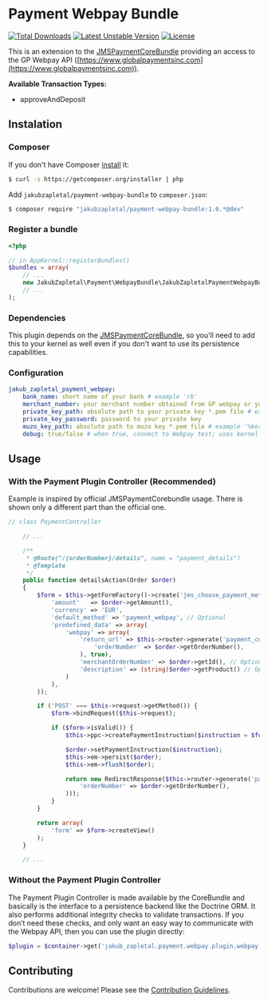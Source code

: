 # Payment Webpay Bundle

[![Total Downloads](https://poser.pugx.org/jakubzapletal/payment-webpay-bundle/downloads.png)](https://packagist.org/packages/jakubzapletal/payment-webpay-bundle)
[![Latest Unstable Version](https://poser.pugx.org/jakubzapletal/payment-webpay-bundle/v/unstable.png)](https://packagist.org/packages/jakubzapletal/payment-webpay-bundle)
[![License](https://poser.pugx.org/jakubzapletal/payment-webpay-bundle/license.png)](https://packagist.org/packages/jakubzapletal/payment-webpay-bundle)

This is an extension to the [JMSPaymentCoreBundle](http://jmsyst.com/bundles/JMSPaymentCoreBundle) providing an access to the GP Webpay API ([https://www.globalpaymentsinc.com](https://www.globalpaymentsinc.com)).

**Available Transaction Types:**
* approveAndDeposit

## Instalation

### Composer

If you don't have Composer [install](http://getcomposer.org/doc/00-intro.md#installation) it:

```bash
$ curl -s https://getcomposer.org/installer | php
```

Add `jakubzapletal/payment-webpay-bundle` to `composer.json`:

```bash
$ composer require "jakubzapletal/payment-webpay-bundle:1.0.*@dev"
```

### Register a bundle

```php
<?php

// in AppKernel::registerBundles()
$bundles = array(
    // ...
    new JakubZapletal\Payment\WebpayBundle\JakubZapletalPaymentWebpayBundle(),
    // ...
);
```

### Dependencies

This plugin depends on the [JMSPaymentCoreBundle](https://github.com/schmittjoh/JMSPaymentCoreBundle/blob/master/Resources/doc/index.rst), so you'll need to add this to your kernel as well even if you don't want to use its persistence capabilities.


### Configuration

```yaml
jakub_zapletal_payment_webpay:
    bank_name: short name of your bank # example 'rb'
    merchant_number: your merchant number obtained from GP webpay or your bank
    private_key_path: absolute path to your private key *.pem file # example '%kernel.root_dir%/Resources/private_key.pem'
    private_key_password: password to your private key
    muzo_key_path: absolute path to muzo key *.pem file # example '%kernel.root_dir%/Resource/muzo_prod.pem'
    debug: true/false # when true, connect to Webpay test; uses kernel debug value when not specified

```

## Usage

### With the Payment Plugin Controller (Recommended)

Example is inspired by official JMSPaymentCorebundle usage. There is shown only a different part than the official one.

```php
// class PaymentController

    // ...

    /**
     * @Route("/{orderNumber}/details", name = "payment_details")
     * @Template
     */
    public function detailsAction(Order $order)
    {
        $form = $this->getFormFactory()->create('jms_choose_payment_method', null, array(
            'amount'   => $order->getAmount(),
            'currency' => 'EUR',
            'default_method' => 'payment_webpay', // Optional
            'predefined_data' => array(
                'webpay' => array(
                    'return_url' => $this->router->generate('payment_complete', array(
                        'orderNumber' => $order->getOrderNumber(),
                    ), true),
                    'merchantOrderNumber' => $order->getId(), // Optional
                    'description' => (string)$order->getProduct() // Optional
                )
            ),
        ));

        if ('POST' === $this->request->getMethod()) {
            $form->bindRequest($this->request);

            if ($form->isValid()) {
                $this->ppc->createPaymentInstruction($instruction = $form->getData());

                $order->setPaymentInstruction($instruction);
                $this->em->persist($order);
                $this->em->flush($order);

                return new RedirectResponse($this->router->generate('payment_complete', array(
                    'orderNumber' => $order->getOrderNumber(),
                )));
            }
        }

        return array(
            'form' => $form->createView()
        );
    }

    // ...
```


### Without the Payment Plugin Controller

The Payment Plugin Controller is made available by the CoreBundle and basically is the interface to a persistence backend 
like the Doctrine ORM. It also performs additional integrity checks to validate transactions. If you don’t need these checks, 
and only want an easy way to communicate with the Webpay API, then you can use the plugin directly:

```php
$plugin = $container->get('jakub_zapletal.payment.webpay.plugin.webpay');
```

## Contributing

Contributions are welcome! Please see the [Contribution Guidelines](contributing.md).